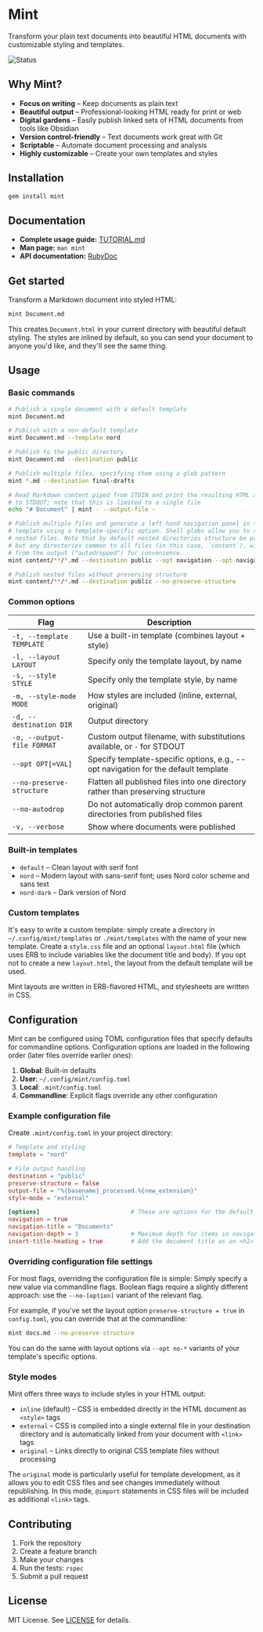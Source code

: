 # Mint

Transform your plain text documents into beautiful HTML documents with customizable styling and templates.

![Status](https://github.com/davejacobs/mint/actions/workflows/build.yml/badge.svg)

## Why Mint?

- **Focus on writing** – Keep documents as plain text
- **Beautiful output** – Professional-looking HTML ready for print or web
- **Digital gardens** – Easily publish linked sets of HTML documents from tools like Obsidian
- **Version control-friendly** – Text documents work great with Git
- **Scriptable** – Automate document processing and analysis
- **Highly customizable** – Create your own templates and styles

## Installation

```bash
gem install mint
```

## Documentation

- **Complete usage guide:** [TUTORIAL.md](doc/TUTORIAL.md)
- **Man page:** `man mint`
- **API documentation:** [RubyDoc](http://www.rubydoc.info/gems/mint)

## Get started

Transform a Markdown document into styled HTML:

```bash
mint Document.md
```

This creates `Document.html` in your current directory with beautiful default styling. The styles
are inlined by default, so you can send your document to anyone you'd like, and they'll see the
same thing.

## Usage

### Basic commands

```bash
# Publish a single document with a default template
mint Document.md

# Publish with a non-default template
mint Document.md --template nord

# Publish to the public directory
mint Document.md --destination public

# Publish multiple files, specifying them using a glob pattern
mint *.md --destination final-drafts

# Read Markdown content piped from STDIN and print the resulting HTML and CSS
# to STDOUT; note that this is limited to a single file
echo "# Document" | mint - --output-file -

# Publish multiple files and generate a left-hand navigation panel in the default
# template using a template-specific option. Shell globs allow you to recursively include
# nested files. Note that by default nested directories structure be preserved in the output,
# but any directories common to all files (in this case, `content`), will be automatically removed
# from the output ("autodropped") for convenience.
mint content/**/*.md --destination public --opt navigation --opt navigation-title "Documentation"

# Publish nested files without preserving structure
mint content/**/*.md --destination public --no-preserve-structure
```

### Common options

| Flag | Description |
|------|-------------|
| `-t, --template TEMPLATE` | Use a built-in template (combines layout + style) |
| `-l, --layout LAYOUT` | Specify only the template layout, by name |
| `-s, --style STYLE` | Specify only the template style, by name |
| `-m, --style-mode MODE` | How styles are included (inline, external, original) |
| `-d, --destination DIR` | Output directory |
| `-o, --output-file FORMAT` | Custom output filename, with substitutions available, or `-` for STDOUT |
| `--opt OPT[=VAL]` | Specify template-specific options, e.g., --opt navigation for the default template |
| `--no-preserve-structure` | Flatten all published files into one directory rather than preserving structure |
| `--no-autodrop` | Do not automatically drop common parent directories from published files |
| `-v, --verbose` | Show where documents were published |

### Built-in templates

- `default` – Clean layout with serif font
- `nord` – Modern layout with sans-serif font; uses Nord color scheme and sans text
- `nord-dark` – Dark version of Nord

### Custom templates

It's easy to write a custom template: simply create a directory in `~/.config/mint/templates` or `./mint/templates`
with the name of your new template. Create a `style.css` file and an optional `layout.html` file (which uses ERB
to include variables like the document title and body). If you opt not to create a new `layout.html`, the 
layout from the default template will be used.

Mint layouts are written in ERB-flavored HTML, and stylesheets are written in CSS.

## Configuration

Mint can be configured using TOML configuration files that specify defaults for commandline options.
Configuration options are loaded in the following order (later files override earlier ones):

1. **Global**: Built-in defaults
2. **User**: `~/.config/mint/config.toml`  
3. **Local**: `.mint/config.toml`
4. **Commandline**: Explicit flags override any other configuration

### Example configuration file

Create `.mint/config.toml` in your project directory:

```toml
# Template and styling
template = "nord"

# File output handling
destination = "public"
preserve-structure = false
output-file = "%{basename}_processed.%{new_extension}"
style-mode = "external"

[options]                          # These are options for the default layout
navigation = true
navigation-title = "Documents"
navigation-depth = 3               # Maximum depth for items in navigation sidebar
insert-title-heading = true        # Add the document title as an <h1> above document content
```

### Overriding configuration file settings

For most flags, overriding the configuration file is simple: Simply
specify a new value via commandline flags. Boolean flags require a slightly
different approach: use the `--no-[option]` variant of the relevant flag.

For example, if you've set the layout option `preserve-structure = true` in `config.toml`,
you can override that at the commandline:

```bash
mint docs.md --no-preserve-structure
```

You can do the same with layout options via `--opt no-*` variants of your template's
specific options.

### Style modes

Mint offers three ways to include styles in your HTML output:

- `inline` (default) – CSS is embedded directly in the HTML document as `<style>` tags
- `external` – CSS is compiled into a single external file in your destination directory and is
  automatically linked from your document with `<link>` tags
- `original` – Links directly to original CSS template files without processing

The `original` mode is particularly useful for template development, as it allows you to edit CSS
files and see changes immediately without republishing. In this mode, `@import` statements in CSS
files will be included as additional `<link>` tags.

## Contributing

1. Fork the repository
2. Create a feature branch
3. Make your changes
4. Run the tests: `rspec`
5. Submit a pull request

## License

MIT License. See [LICENSE](LICENSE) for details.